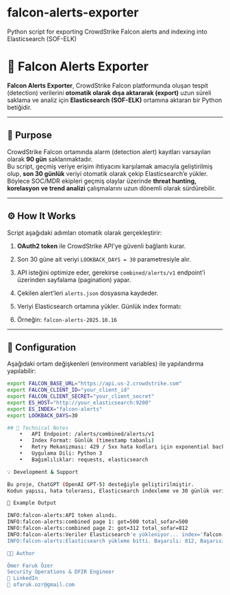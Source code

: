 
# falcon-alerts-exporter
Python script for exporting CrowdStrike Falcon alerts and indexing into Elasticsearch (SOF-ELK)
# 🦅 Falcon Alerts Exporter

**Falcon Alerts Exporter**, CrowdStrike Falcon platformunda oluşan tespit (detection) verilerini **otomatik olarak dışa aktararak (export)** uzun süreli saklama ve analiz için **Elasticsearch (SOF-ELK)** ortamına aktaran bir Python betiğidir.

---

## 🚀 Purpose
CrowdStrike Falcon ortamında alarm (detection alert) kayıtları varsayılan olarak **90 gün** saklanmaktadır.  
Bu script, geçmiş veriye erişim ihtiyacını karşılamak amacıyla geliştirilmiş olup, **son 30 günlük** veriyi otomatik olarak çekip Elasticsearch’e yükler.  
Böylece SOC/MDR ekipleri geçmiş olaylar üzerinde **threat hunting, korelasyon ve trend analizi** çalışmalarını uzun dönemli olarak sürdürebilir.

---

## ⚙️ How It Works
Script aşağıdaki adımları otomatik olarak gerçekleştirir:

1. **OAuth2 token** ile CrowdStrike API’ye güvenli bağlantı kurar.  
2. Son 30 güne ait veriyi `LOOKBACK_DAYS = 30` parametresiyle alır.  
3. API isteğini optimize eder, gerekirse `combined/alerts/v1` endpoint’i üzerinden sayfalama (pagination) yapar.  
4. Çekilen alert’leri `alerts.json` dosyasına kaydeder.  
5. Veriyi Elasticsearch ortamına yükler. Günlük index formatı:

6. Örneğin: `falcon-alerts-2025.10.16`

---

## 🧩 Configuration
Aşağıdaki ortam değişkenleri (environment variables) ile yapılandırma yapılabilir:

```bash
export FALCON_BASE_URL="https://api.us-2.crowdstrike.com"
export FALCON_CLIENT_ID="your_client_id"
export FALCON_CLIENT_SECRET="your_client_secret"
export ES_HOST="http://your_elasticsearch:9200"
export ES_INDEX="falcon-alerts"
export LOOKBACK_DAYS=30

## 🧠 Technical Notes
	•	API Endpoint: /alerts/combined/alerts/v1
	•	Index Format: Günlük (timestamp tabanlı)
	•	Retry Mekanizması: 429 / 5xx hata kodları için exponential backoff
	•	Uygulama Dili: Python 3
	•	Bağımlılıklar: requests, elasticsearch

💡 Development & Support

Bu proje, ChatGPT (OpenAI GPT-5) desteğiyle geliştirilmiştir.
Kodun yapısı, hata toleransı, Elasticsearch indexleme ve 30 günlük veri aralığı konfigürasyonu birlikte tasarlanmıştır.

🧾 Example Output

INFO:falcon-alerts:API token alındı.
INFO:falcon-alerts:combined page 1: got=500 total_sofar=500
INFO:falcon-alerts:combined page 2: got=312 total_sofar=812
INFO:falcon-alerts:Veriler Elasticsearch'e yükleniyor... index='falcon-alerts-2025.10.16'
INFO:falcon-alerts:Elasticsearch yükleme bitti. Başarılı: 812, Başarısız: 0

🧑‍💻 Author

Ömer Faruk Özer
Security Operations & DFIR Engineer
🔗 LinkedIn
📧 ofaruk.ozr@gmail.com
